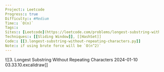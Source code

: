 ```yaml
---
Project:: Leetcode
Progress:: true
Difficulty:: #Medium 
Time:: `O(n)`
Tags:: 
Sites:: [Leetcode](https://leetcode.com/problems/longest-substring-without-repeating-characters/description/)
Techniques:: [[Sliding Window]], [[HashSet]] 
Code:: [[3.longest-substring-without-repeating-characters.py]]
Note:: if using brute force will be `O(n^2)`
---
```



![[3. Longest Substring Without Repeating Characters 2024-01-10 03.33.10.excalidraw]]

